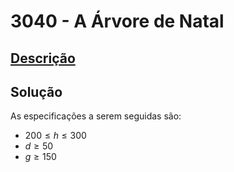 # 3040 - A Árvore de Natal

## [Descrição](https://www.beecrowd.com.br/judge/pt/problems/view/3040)

## Solução

As especificações a serem seguidas são:

* $200 \leq h \leq 300$
* $d \geq 50$
* $g \geq 150$